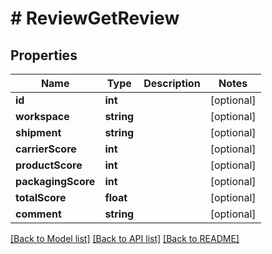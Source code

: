 # # ReviewGetReview

## Properties

Name | Type | Description | Notes
------------ | ------------- | ------------- | -------------
**id** | **int** |  | [optional] 
**workspace** | **string** |  | [optional] 
**shipment** | **string** |  | [optional] 
**carrierScore** | **int** |  | [optional] 
**productScore** | **int** |  | [optional] 
**packagingScore** | **int** |  | [optional] 
**totalScore** | **float** |  | [optional] 
**comment** | **string** |  | [optional] 

[[Back to Model list]](../../README.md#documentation-for-models) [[Back to API list]](../../README.md#documentation-for-api-endpoints) [[Back to README]](../../README.md)


